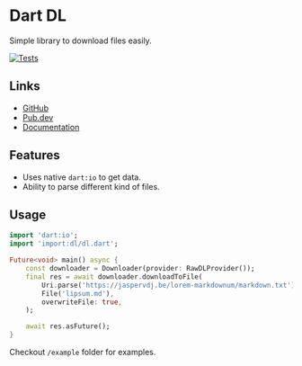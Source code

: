 # Dart DL

Simple library to download files easily.

[![Tests](https://github.com/zyrouge/dart_dl/actions/workflows/tests.yml/badge.svg)](https://github.com/zyrouge/dart_dl/actions/workflows/tests.yml)

## Links

-   [GitHub](https://github.com/zyrouge/dart_dl)
-   [Pub.dev](https://pub.dev/packages/dl)
-   [Documentation](https://pub.dev/documentation/dl/latest)

## Features

-   Uses native `dart:io` to get data.
-   Ability to parse different kind of files.

## Usage

```dart
import 'dart:io';
import 'import:dl/dl.dart';

Future<void> main() async {
    const downloader = Downloader(provider: RawDLProvider());
    final res = await downloader.downloadToFile(
        Uri.parse('https://jaspervdj.be/lorem-markdownum/markdown.txt'),
        File('lipsum.md'),
        overwriteFile: true,
    );

    await res.asFuture();
}
```

Checkout `/example` folder for examples.
